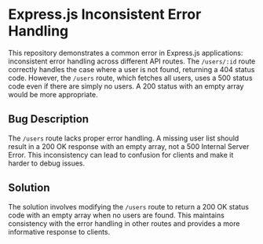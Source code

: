 # Express.js Inconsistent Error Handling

This repository demonstrates a common error in Express.js applications: inconsistent error handling across different API routes.  The `/users/:id` route correctly handles the case where a user is not found, returning a 404 status code.  However, the `/users` route, which fetches all users, uses a 500 status code even if there are simply no users.  A 200 status with an empty array would be more appropriate.

## Bug Description

The `/users` route lacks proper error handling. A missing user list should result in a 200 OK response with an empty array, not a 500 Internal Server Error. This inconsistency can lead to confusion for clients and make it harder to debug issues.

## Solution

The solution involves modifying the `/users` route to return a 200 OK status code with an empty array when no users are found. This maintains consistency with the error handling in other routes and provides a more informative response to clients.